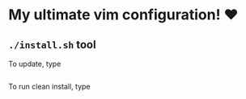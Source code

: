 # My ultimate vim configuration! :heart: 

## `./install.sh` tool

To update, type

```./install.sh update
```

To run clean install, type

```./install.sh install
```
